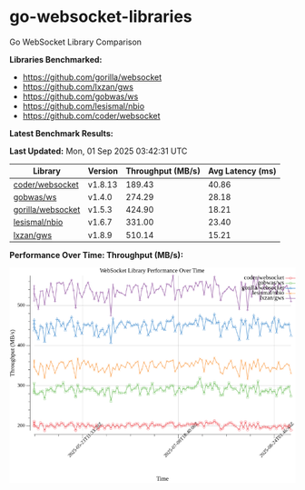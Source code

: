 # go-websocket-libraries

Go WebSocket Library Comparison

**Libraries Benchmarked:**

- https://github.com/gorilla/websocket
- https://github.com/lxzan/gws
- https://github.com/gobwas/ws
- https://github.com/lesismal/nbio
- https://github.com/coder/websocket

**Latest Benchmark Results:**

<!-- BENCHMARK_TABLE_START -->
**Last Updated:** Mon, 01 Sep 2025 03:42:31 UTC

| Library                                         | Version         | Throughput (MB/s) | Avg Latency (ms) |
| ----------------------------------------------- | --------------- | ----------------- | ---------------- |
| [coder/websocket](https://github.com/coder/websocket) | v1.8.13 | 189.43 | 40.86 |
| [gobwas/ws](https://github.com/gobwas/ws) | v1.4.0 | 274.29 | 28.18 |
| [gorilla/websocket](https://github.com/gorilla/websocket) | v1.5.3 | 424.90 | 18.21 |
| [lesismal/nbio](https://github.com/lesismal/nbio) | v1.6.7 | 331.00 | 23.40 |
| [lxzan/gws](https://github.com/lxzan/gws) | v1.8.9 | 510.14 | 15.21 |
<!-- BENCHMARK_TABLE_END -->

**Performance Over Time: Throughput (MB/s):**

![Benchmark Performance Graph](benchmark_performance.png)
